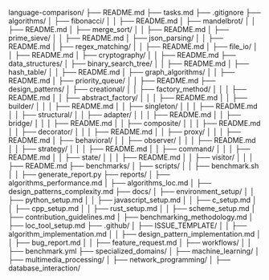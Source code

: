 language-comparison/
├── README.md
├── tasks.md
├── .gitignore
├── algorithms/
│   ├── fibonacci/
│   │   ├── README.md
│   ├── mandelbrot/
│   │   ├── README.md
│   ├── merge_sort/
│   │   ├── README.md
│   ├── prime_sieve/
│   │   ├── README.md
│   ├── json_parsing/
│   │   ├── README.md
│   ├── regex_matching/
│   │   ├── README.md
│   ├── file_io/
│   │   ├── README.md
│   ├── cryptography/
│   │   ├── README.md
├── data_structures/
│   ├── binary_search_tree/
│   │   ├── README.md
│   ├── hash_table/
│   │   ├── README.md
│   ├── graph_algorithms/
│   │   ├── README.md
│   ├── priority_queue/
│   │   ├── README.md
├── design_patterns/
│   ├── creational/
│   │   ├── factory_method/
│   │   │   ├── README.md
│   │   ├── abstract_factory/
│   │   │   ├── README.md
│   │   ├── builder/
│   │   │   ├── README.md
│   │   ├── singleton/
│   │   │   ├── README.md
│   │   ├── structural/
│   │   ├── adapter/
│   │   │   ├── README.md
│   │   ├── bridge/
│   │   │   ├── README.md
│   │   ├── composite/
│   │   │   ├── README.md
│   │   ├── decorator/
│   │   │   ├── README.md
│   │   ├── proxy/
│   │   │   ├── README.md
│   ├── behavioral/
│   │   ├── observer/
│   │   │   ├── README.md
│   │   ├── strategy/
│   │   │   ├── README.md
│   │   ├── command/
│   │   │   ├── README.md
│   │   ├── state/
│   │   │   ├── README.md
│   │   ├── visitor/
│   │   │   ├── README.md
├── benchmarks/
│   ├── scripts/
│   │   ├── benchmark.sh
│   │   ├── generate_report.py
├── reports/
│   ├── algorithms_performance.md
│   ├── algorithms_loc.md
│   ├── design_patterns_complexity.md
├── docs/
│   ├── environment_setup/
│   │   ├── python_setup.md
│   │   ├── javascript_setup.md
│   │   ├── c_setup.md
│   │   ├── cpp_setup.md
│   │   ├── rust_setup.md
│   │   ├── scheme_setup.md
│   ├── contribution_guidelines.md
│   ├── benchmarking_methodology.md
│   ├── loc_tool_setup.md
├── .github/
│   ├── ISSUE_TEMPLATE/
│   │   ├── algorithm_implementation.md
│   │   ├── design_pattern_implementation.md
│   │   ├── bug_report.md
│   │   ├── feature_request.md
│   ├── workflows/
│   │   ├── benchmark.yml
├── specialized_domains/
│   ├── machine_learning/
│   ├── multimedia_processing/
│   ├── network_programming/
│   ├── database_interaction/ 